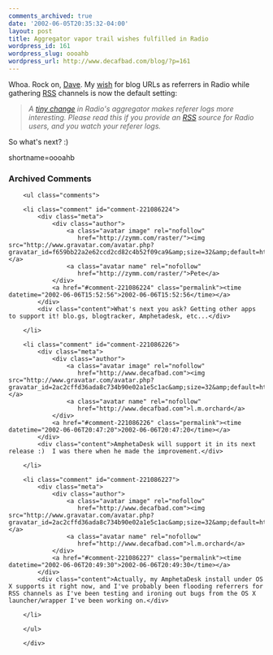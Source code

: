 ```yaml
---
comments_archived: true
date: '2002-06-05T20:35:32-04:00'
layout: post
title: Aggregator vapor trail wishes fulfilled in Radio
wordpress_id: 161
wordpress_slug: oooahb
wordpress_url: http://www.decafbad.com/blog/?p=161
---
```

<p>Whoa.  Rock on, <a href="http://scriptingnews.userland.com/backissues/2002/06/05#When:11:28:08AM">Dave</a>.  My <a href="http://www.decafbad.com/news_archives/000124.phtml">wish</a> for blog URLs as referrers in Radio while gathering <a href="http://www.decafbad.com/twiki/bin/view/Main/RSS">RSS</a> channels is now the default setting:<blockquote><i>A <a href="http://radio.userland.com/moreVisibleInRefererLogs">tiny change</a> in Radio's aggregator makes referer logs more interesting. Please read this if you provide an <a href="http://www.decafbad.com/twiki/bin/view/Main/RSS">RSS</a> source for Radio users, and you watch your referer logs.</i></blockquote>So what's next? :)</p>
<!--more-->
shortname=oooahb

<div id="comments" class="comments archived-comments">
            <h3>Archived Comments</h3>
            
        <ul class="comments">
            
        <li class="comment" id="comment-221086224">
            <div class="meta">
                <div class="author">
                    <a class="avatar image" rel="nofollow" 
                       href="http://zymm.com/raster/"><img src="http://www.gravatar.com/avatar.php?gravatar_id=f659bb22a2e62ccd2cd82c4b52f09ca9&amp;size=32&amp;default=http://mediacdn.disqus.com/1320279820/images/noavatar32.png"/></a>
                    <a class="avatar name" rel="nofollow" 
                       href="http://zymm.com/raster/">Pete</a>
                </div>
                <a href="#comment-221086224" class="permalink"><time datetime="2002-06-06T15:52:56">2002-06-06T15:52:56</time></a>
            </div>
            <div class="content">What's next you ask? Getting other apps to support it! blo.gs, blogtracker, Amphetadesk, etc...</div>
            
        </li>
    
        <li class="comment" id="comment-221086226">
            <div class="meta">
                <div class="author">
                    <a class="avatar image" rel="nofollow" 
                       href="http://www.decafbad.com"><img src="http://www.gravatar.com/avatar.php?gravatar_id=2ac2cffd36ada8c734b90e02a1e5c1ac&amp;size=32&amp;default=http://mediacdn.disqus.com/1320279820/images/noavatar32.png"/></a>
                    <a class="avatar name" rel="nofollow" 
                       href="http://www.decafbad.com">l.m.orchard</a>
                </div>
                <a href="#comment-221086226" class="permalink"><time datetime="2002-06-06T20:47:20">2002-06-06T20:47:20</time></a>
            </div>
            <div class="content">AmphetaDesk will support it in its next release :)  I was there when he made the improvement.</div>
            
        </li>
    
        <li class="comment" id="comment-221086227">
            <div class="meta">
                <div class="author">
                    <a class="avatar image" rel="nofollow" 
                       href="http://www.decafbad.com"><img src="http://www.gravatar.com/avatar.php?gravatar_id=2ac2cffd36ada8c734b90e02a1e5c1ac&amp;size=32&amp;default=http://mediacdn.disqus.com/1320279820/images/noavatar32.png"/></a>
                    <a class="avatar name" rel="nofollow" 
                       href="http://www.decafbad.com">l.m.orchard</a>
                </div>
                <a href="#comment-221086227" class="permalink"><time datetime="2002-06-06T20:49:30">2002-06-06T20:49:30</time></a>
            </div>
            <div class="content">Actually, my AmphetaDesk install under OS X supports it right now, and I've probably been flooding referrers for RSS channels as I've been testing and ironing out bugs from the OS X launcher/wrapper I've been working on.</div>
            
        </li>
    
        </ul>
    
        </div>
    